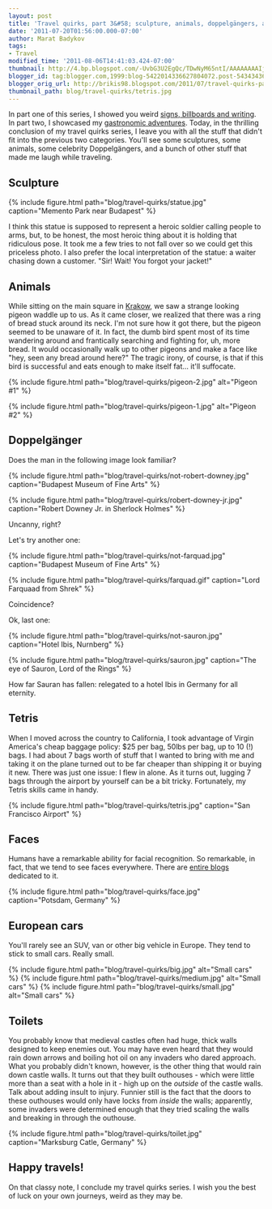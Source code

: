 ```yaml
---
layout: post
title: 'Travel quirks, part 3&#58; sculpture, animals, doppelgängers, art and more!'
date: '2011-07-20T01:56:00.000-07:00'
author: Marat Badykov
tags:
- Travel
modified_time: '2011-08-06T14:41:03.424-07:00'
thumbnail: http://4.bp.blogspot.com/-UvbG3U2EgQc/TDwNyM65ntI/AAAAAAAAIjw/Kx9eq-iqotQ/s72-c/IMG_0754.JPG
blogger_id: tag:blogger.com,1999:blog-5422014336627804072.post-5434343619027353246
blogger_orig_url: http://brikis98.blogspot.com/2011/07/travel-quirks-part-3-sculpture-animals.html
thumbnail_path: blog/travel-quirks/tetris.jpg
---
```


In part one of this series, I showed you weird [signs, billboards and 
writing](https://it.badykov.com/writing/2011/07/18/travel-quirks-part-1-signs-bilboards/). 
In part two, I showcased my [gastronomic 
adventures](https://it.badykov.com/writing/2011/07/19/travel-quirks-part-2-gastronomic/). 
Today, in the thrilling conclusion of my travel quirks series, I leave you 
with all the stuff that didn't fit into the previous two categories. You'll 
see some sculptures, some animals, some celebrity Doppelgängers, and a bunch of 
other stuff that made me laugh while traveling. 

## Sculpture 

{% include figure.html path="blog/travel-quirks/statue.jpg" caption="Memento Park near Budapest" %}

I think this statue 
is supposed to represent a heroic soldier calling people to arms, but, to be 
honest, the most heroic thing about it is holding that ridiculous pose. It 
took me a few tries to not fall over so we could get this priceless photo. I 
also prefer the local interpretation of the statue: a waiter chasing down a 
customer. "Sir! Wait! You forgot your jacket!" 

## Animals 

While sitting on the main square in 
[Krakow](https://picasaweb.google.com/brikis98/Krakow#), we saw a strange 
looking pigeon waddle up to us. As it came closer, we realized that there was 
a ring of bread stuck around its neck. I'm not sure how it got there, but the 
pigeon seemed to be unaware of it. In fact, the dumb bird spent most of its 
time wandering around and frantically searching and fighting for, uh, more 
bread. It would occasionally walk  up to other pigeons and make a face like 
"hey, seen any bread around  here?" The tragic irony, of course, is that if 
this bird is successful and eats enough to make itself fat... it'll suffocate. 

{% include figure.html path="blog/travel-quirks/pigeon-2.jpg" alt="Pigeon #1" %}

{% include figure.html path="blog/travel-quirks/pigeon-1.jpg" alt="Pigeon #2" %}

## Doppelgänger

Does the man in the following image look familiar? 

{% include figure.html path="blog/travel-quirks/not-robert-downey.jpg" caption="Budapest Museum of Fine Arts" %}

{% include figure.html path="blog/travel-quirks/robert-downey-jr.jpg" caption="Robert Downey Jr. in Sherlock Holmes" %}

Uncanny, right? 

Let's try another one: 

{% include figure.html path="blog/travel-quirks/not-farquad.jpg" caption="Budapest Museum of Fine Arts" %}

{% include figure.html path="blog/travel-quirks/farquad.gif" caption="Lord Farquaad from Shrek" %}

Coincidence? 

Ok, last one: 

{% include figure.html path="blog/travel-quirks/not-sauron.jpg" caption="Hotel Ibis, Nurnberg" %}

{% include figure.html path="blog/travel-quirks/sauron.jpg" caption="The eye of Sauron, Lord of the Rings" %}

How far Sauran has fallen: relegated to a hotel Ibis in Germany for all eternity. 

## Tetris 

When I moved across the country to California, I took advantage of  Virgin 
America's cheap baggage policy: $25 per bag, 50lbs per bag, up to 10 (!) bags. 
I had about 7 bags worth of stuff that I wanted to bring with me and taking it 
on the plane turned out to be far cheaper than shipping it or buying it new. 
There was just one issue: I flew in alone. As it turns out, lugging 7  bags 
through the airport by yourself can be a bit tricky. Fortunately, my Tetris 
skills came in handy. 

{% include figure.html path="blog/travel-quirks/tetris.jpg" caption="San Francisco Airport" %}

## Faces

Humans have a remarkable ability for facial recognition. So remarkable, in 
fact, that we tend to see faces everywhere. There are [entire 
blogs](http://facesinplaces.blogspot.com/) dedicated to it. 

{% include figure.html path="blog/travel-quirks/face.jpg" caption="Potsdam, Germany" %}

## European cars

You'll rarely see an SUV, van or other big vehicle in Europe. They tend to 
stick to small cars. Really small. 

{% include figure.html path="blog/travel-quirks/big.jpg" alt="Small cars" %}
{% include figure.html path="blog/travel-quirks/medium.jpg" alt="Small cars" %}
{% include figure.html path="blog/travel-quirks/small.jpg" alt="Small cars" %}

## Toilets

You probably know that medieval castles often had huge, thick walls designed 
to keep enemies out. You may have even heard that they would rain down arrows 
and boiling hot oil on any invaders who dared approach. What you probably 
didn't known, however, is the other thing that would rain down castle walls. 
It turns out that they built outhouses - which were little more than a seat 
with a hole in it - high up on the *outside* of the castle walls. Talk about 
adding insult to injury. Funnier still is the fact that the doors to these 
outhouses would only have locks from *inside* the walls; apparently, some 
invaders were determined enough that they tried scaling the walls and breaking 
in through the outhouse. 

{% include figure.html path="blog/travel-quirks/toilet.jpg" caption="Marksburg Catle, Germany" %}

## Happy travels! 

On that classy note, I conclude my travel quirks series. I wish you the best 
of luck on your own journeys, weird as they may be. 
